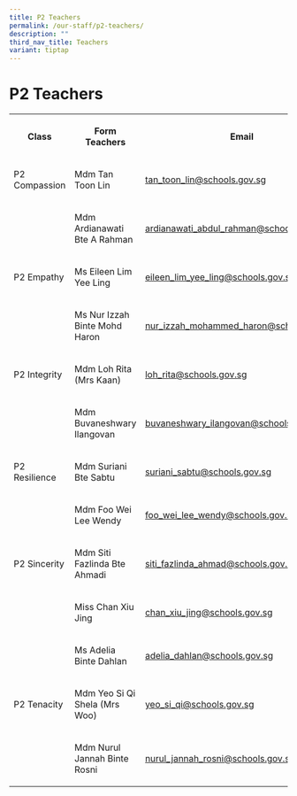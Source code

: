 ```yaml
---
title: P2 Teachers
permalink: /our-staff/p2-teachers/
description: ""
third_nav_title: Teachers
variant: tiptap
---
```

<h1><strong>P2 Teachers</strong></h1>
<table style="minWidth: 75px">
<colgroup>
<col>
<col>
<col>
</colgroup>
<tbody>
<tr>
<th rowspan="1" colspan="1">
<p>Class</p>
</th>
<th rowspan="1" colspan="1">
<p>Form Teachers</p>
</th>
<th rowspan="1" colspan="1">
<p>Email</p>
</th>
</tr>
<tr>
<td rowspan="1" colspan="1">
<p>P2 Compassion</p>
</td>
<td rowspan="1" colspan="1">
<p>Mdm Tan Toon Lin</p>
</td>
<td rowspan="1" colspan="1">
<p><a href="mailto:tan_toon_lin@schools.gov.sg" rel="noopener noreferrer nofollow" target="_blank">tan_toon_lin@schools.gov.sg</a>
</p>
</td>
</tr>
<tr>
<td rowspan="1" colspan="1">
<p></p>
</td>
<td rowspan="1" colspan="1">
<p>Mdm Ardianawati Bte A Rahman</p>
</td>
<td rowspan="1" colspan="1">
<p><a href="mailto:ardianawati_abdul_rahman@schools.gov.sg" rel="noopener noreferrer nofollow" target="_blank">ardianawati_abdul_rahman@schools.gov.sg</a>
</p>
</td>
</tr>
<tr>
<td rowspan="1" colspan="1">
<p>P2 Empathy</p>
</td>
<td rowspan="1" colspan="1">
<p>Ms Eileen Lim Yee Ling</p>
</td>
<td rowspan="1" colspan="1">
<p><a href="mailto:eileen_lim_yee_ling@schools.gov.sg" rel="noopener noreferrer nofollow" target="_blank">eileen_lim_yee_ling@schools.gov.sg</a>
</p>
</td>
</tr>
<tr>
<td rowspan="1" colspan="1">
<p></p>
</td>
<td rowspan="1" colspan="1">
<p>Ms Nur Izzah Binte Mohd Haron</p>
</td>
<td rowspan="1" colspan="1">
<p><a href="mailto:nur_izzah_mohammed_haron@schools.gov.sg" rel="noopener noreferrer nofollow" target="_blank">nur_izzah_mohammed_haron@schools.gov.sg</a>
</p>
</td>
</tr>
<tr>
<td rowspan="1" colspan="1">
<p>P2 Integrity</p>
</td>
<td rowspan="1" colspan="1">
<p>Mdm Loh Rita (Mrs Kaan)</p>
</td>
<td rowspan="1" colspan="1">
<p><a href="mailto:loh_rita@schools.gov.sg" rel="noopener noreferrer nofollow" target="_blank">loh_rita@schools.gov.sg</a>
</p>
</td>
</tr>
<tr>
<td rowspan="1" colspan="1">
<p></p>
</td>
<td rowspan="1" colspan="1">
<p>Mdm Buvaneshwary Ilangovan</p>
</td>
<td rowspan="1" colspan="1">
<p><a href="mailto:buvaneshwary_ilangovan@schools.gov.sg" rel="noopener noreferrer nofollow" target="_blank">buvaneshwary_ilangovan@schools.gov.sg</a>
</p>
</td>
</tr>
<tr>
<td rowspan="1" colspan="1">
<p>P2 Resilience</p>
</td>
<td rowspan="1" colspan="1">
<p>Mdm Suriani Bte Sabtu</p>
</td>
<td rowspan="1" colspan="1">
<p><a href="mailto:suriani_sabtu@schools.gov.sg" rel="noopener noreferrer nofollow" target="_blank">suriani_sabtu@schools.gov.sg</a>
</p>
</td>
</tr>
<tr>
<td rowspan="1" colspan="1">
<p></p>
</td>
<td rowspan="1" colspan="1">
<p>Mdm Foo Wei Lee Wendy</p>
</td>
<td rowspan="1" colspan="1">
<p><a href="mailto:foo_wei_lee_wendy@schools.gov.sg" rel="noopener noreferrer nofollow" target="_blank">foo_wei_lee_wendy@schools.gov.sg</a>
</p>
</td>
</tr>
<tr>
<td rowspan="1" colspan="1">
<p>P2 Sincerity</p>
</td>
<td rowspan="1" colspan="1">
<p>Mdm Siti Fazlinda Bte Ahmadi</p>
</td>
<td rowspan="1" colspan="1">
<p><a href="mailto:siti_fazlinda_ahmad@schools.gov.sg" rel="noopener noreferrer nofollow" target="_blank">siti_fazlinda_ahmad@schools.gov.sg</a>
</p>
</td>
</tr>
<tr>
<td rowspan="1" colspan="1">
<p></p>
</td>
<td rowspan="1" colspan="1">
<p>Miss Chan Xiu Jing</p>
</td>
<td rowspan="1" colspan="1">
<p><a href="mailto:chan_xiu_jing@schools.gov.sg" rel="noopener noreferrer nofollow" target="_blank">chan_xiu_jing@schools.gov.sg</a>
</p>
</td>
</tr>
<tr>
<td rowspan="1" colspan="1">
<p></p>
</td>
<td rowspan="1" colspan="1">
<p>Ms Adelia Binte Dahlan</p>
</td>
<td rowspan="1" colspan="1">
<p><a href="mailto:adelia_dahlan@schools.gov.sg" rel="noopener noreferrer nofollow" target="_blank">adelia_dahlan@schools.gov.sg</a>
</p>
</td>
</tr>
<tr>
<td rowspan="1" colspan="1">
<p>P2 Tenacity</p>
</td>
<td rowspan="1" colspan="1">
<p>Mdm Yeo Si Qi Shela (Mrs Woo)</p>
</td>
<td rowspan="1" colspan="1">
<p><a href="mailto:yeo_si_qi@schools.gov.sg" rel="noopener noreferrer nofollow" target="_blank">yeo_si_qi@schools.gov.sg</a>
</p>
</td>
</tr>
<tr>
<td rowspan="1" colspan="1">
<p></p>
</td>
<td rowspan="1" colspan="1">
<p>Mdm Nurul Jannah Binte Rosni</p>
</td>
<td rowspan="1" colspan="1">
<p><a href="mailto:nurul_jannah_rosni@schools.gov.sg" rel="noopener noreferrer nofollow" target="_blank">nurul_jannah_rosni@schools.gov.sg</a>
</p>
</td>
</tr>
</tbody>
</table>
<p></p>